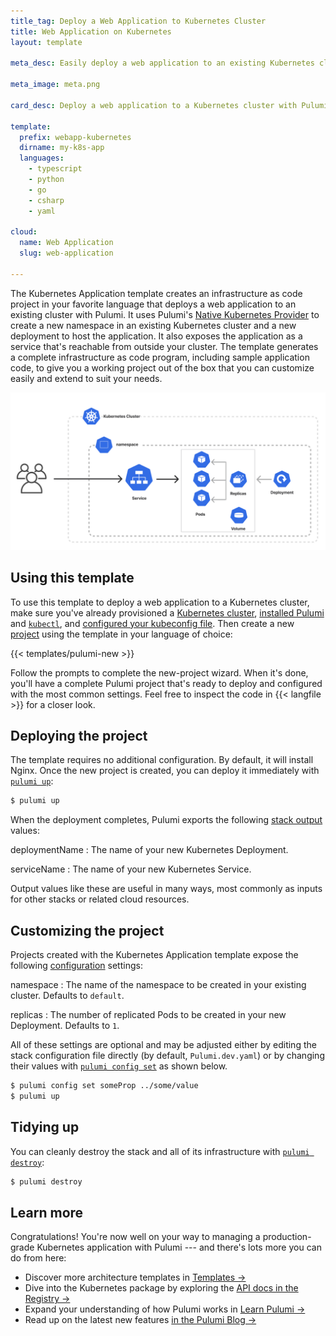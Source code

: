 ```yaml
---
title_tag: Deploy a Web Application to Kubernetes Cluster
title: Web Application on Kubernetes
layout: template

meta_desc: Easily deploy a web application to an existing Kubernetes cluster with Pulumi using this template.

meta_image: meta.png

card_desc: Deploy a web application to a Kubernetes cluster with Pulumi.

template:
  prefix: webapp-kubernetes
  dirname: my-k8s-app
  languages:
    - typescript
    - python
    - go
    - csharp
    - yaml

cloud:
  name: Web Application
  slug: web-application

---
```


The Kubernetes Application template creates an infrastructure as code project in your favorite language that deploys a web application to an existing cluster with Pulumi. It uses Pulumi's [Native Kubernetes Provider](/registry/packages/kubernetes) to create a new namespace in an existing Kubernetes cluster and a new deployment to host the application. It also exposes the application as a service that's reachable from outside your cluster. The template generates a complete infrastructure as code program, including sample application code, to give you a working project out of the box that you can customize easily and extend to suit your needs.

![An architecture diagram of the Pulumi Kubernetes Application template](./architecture.png)

## Using this template

To use this template to deploy a web application to a Kubernetes cluster, make sure you've already provisioned a [Kubernetes cluster](/templates/kubernetes), [installed Pulumi](/docs/get-started/install) and [`kubectl`](https://kubernetes.io/docs/tasks/tools/install-kubectl/), and [configured your kubeconfig file](/registry/packages/kubernetes/installation-configuration#setup). Then create a new [project](/docs/concepts/project) using the template in your language of choice:

{{< templates/pulumi-new >}}

Follow the prompts to complete the new-project wizard. When it's done, you'll have a complete Pulumi project that's ready to deploy and configured with the most common settings. Feel free to inspect the code in {{< langfile >}} for a closer look.

## Deploying the project

The template requires no additional configuration. By default, it will install Nginx. Once the new project is created, you can deploy it immediately with [`pulumi up`](/docs/cli/pulumi_up):

```bash
$ pulumi up
```

When the deployment completes, Pulumi exports the following [stack output](/docs/concepts/stack#outputs) values:

deploymentName
: The name of your new Kubernetes Deployment.

serviceName
: The name of your new Kubernetes Service.

Output values like these are useful in many ways, most commonly as inputs for other stacks or related cloud resources.

## Customizing the project

Projects created with the Kubernetes Application template expose the following [configuration](/docs/concepts/config) settings:

namespace
: The name of the namespace to be created in your existing cluster. Defaults to `default`.

replicas
: The number of replicated Pods to be created in your new Deployment. Defaults to `1`.

All of these settings are optional and may be adjusted either by editing the stack configuration file directly (by default, `Pulumi.dev.yaml`) or by changing their values with [`pulumi config set`](/docs/cli/pulumi_config_set) as shown below.

```bash
$ pulumi config set someProp ../some/value
$ pulumi up
```

## Tidying up

You can cleanly destroy the stack and all of its infrastructure with [`pulumi destroy`](/docs/cli/pulumi_destroy):

```bash
$ pulumi destroy
```

## Learn more

Congratulations! You're now well on your way to managing a production-grade Kubernetes application with Pulumi --- and there's lots more you can do from here:

* Discover more architecture templates in [Templates &rarr;](/templates)
* Dive into the Kubernetes package by exploring the [API docs in the Registry &rarr;](/registry/packages/kubernetes)
* Expand your understanding of how Pulumi works in [Learn Pulumi &rarr;](/learn)
* Read up on the latest new features [in the Pulumi Blog &rarr;](/blog/tag/kubernetes)
